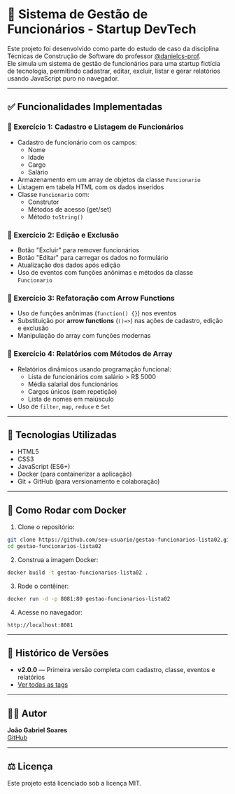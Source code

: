 # 📘 Sistema de Gestão de Funcionários - Startup DevTech

Este projeto foi desenvolvido como parte do estudo de caso da disciplina Técnicas de Construção de Software do professor [@danielcs-prof](https://github.com/danielcs-prof).  
Ele simula um sistema de gestão de funcionários para uma startup fictícia de tecnologia, permitindo cadastrar, editar, excluir, listar e gerar relatórios usando JavaScript puro no navegador.

---

## ✅ Funcionalidades Implementadas

### 🔹 Exercício 1: Cadastro e Listagem de Funcionários

- Cadastro de funcionário com os campos:
  - Nome
  - Idade
  - Cargo
  - Salário
- Armazenamento em um array de objetos da classe `Funcionario`
- Listagem em tabela HTML com os dados inseridos
- Classe `Funcionario` com:
  - Construtor
  - Métodos de acesso (get/set)
  - Método `toString()`

### 🔹 Exercício 2: Edição e Exclusão

- Botão "Excluir" para remover funcionários
- Botão "Editar" para carregar os dados no formulário
- Atualização dos dados após edição
- Uso de eventos com funções anônimas e métodos da classe `Funcionario`

### 🔹 Exercício 3: Refatoração com Arrow Functions

- Uso de funções anônimas (`function() {}`) nos eventos
- Substituição por **arrow functions** (`()=>`) nas ações de cadastro, edição e exclusão
- Manipulação do array com funções modernas

### 🔹 Exercício 4: Relatórios com Métodos de Array

- Relatórios dinâmicos usando programação funcional:
  - Lista de funcionários com salário > R$ 5000
  - Média salarial dos funcionários
  - Cargos únicos (sem repetição)
  - Lista de nomes em maiúsculo
- Uso de `filter`, `map`, `reduce` e `Set`

---

## 🧪 Tecnologias Utilizadas

- HTML5
- CSS3
- JavaScript (ES6+)
- Docker (para containerizar a aplicação)
- Git + GitHub (para versionamento e colaboração)

---

## 🐳 Como Rodar com Docker

1. Clone o repositório:

```bash
git clone https://github.com/seu-usuario/gestao-funcionarios-lista02.git
cd gestao-funcionarios-lista02
```

2. Construa a imagem Docker:

```bash
docker build -t gestao-funcionarios-lista02 .
```

3. Rode o contêiner:

```bash
docker run -d -p 8081:80 gestao-funcionarios-lista02
```

4. Acesse no navegador:

```
http://localhost:8081
```

---

## 📝 Histórico de Versões

- **v2.0.0** — Primeira versão completa com cadastro, classe, eventos e relatórios
- [Ver todas as tags](https://github.com/soares2107/Lista02-Gestao-de-funcionarios/tags)

---

## 👨‍💻 Autor

**João Gabriel Soares**  
[GitHub](https://github.com/soares2107)

---

## ⚖️ Licença

Este projeto está licenciado sob a licença MIT.
